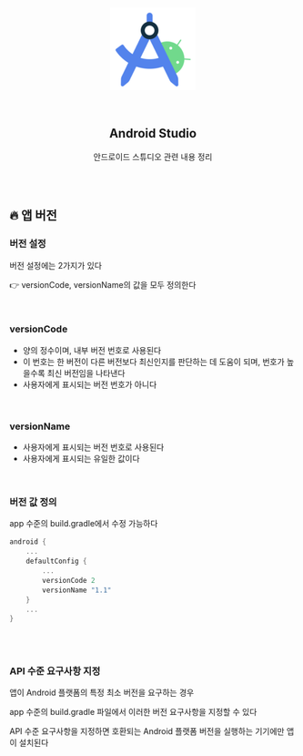 <div align="center">
  <p>
    <img src="../README.assets/studio.png">
  </p>
  <br>
  <h2>Android Studio</h2>
  <p>안드로이드 스튜디오 관련 내용 정리</p>
  <br>
  <br>
</div>


## 🔥 앱 버전

### 버전 설정

버전 설정에는 2가지가 있다

👉 versionCode, versionName의 값을 모두 정의한다

<br>

### versionCode

- 양의 정수이며, 내부 버전 번호로 사용된다
- 이 번호는 한 버전이 다른 버전보다 최신인지를 판단하는 데 도움이 되며, 번호가 높을수록 최신 버전임을 나타낸다
- 사용자에게 표시되는 버전 번호가 아니다

<br>

### versionName

- 사용자에게 표시되는 버전 번호로 사용된다
- 사용자에게 표시되는 유일한 값이다

<br>

### 버전 값 정의

app 수준의 build.gradle에서 수정 가능하다

```kotlin
android {
    ...
    defaultConfig {
        ...
        versionCode 2
        versionName "1.1"
    }
    ...
}
    
```

<br>

### API 수준 요구사항 지정

앱이 Android 플랫폼의 특정 최소 버전을 요구하는 경우

app 수준의 build.gradle 파일에서 이러한 버전 요구사항을 지정할 수 있다

API 수준 요구사항을 지정하면 호환되는 Android 플랫폼 버전을 실행하는 기기에만 앱이 설치된다
